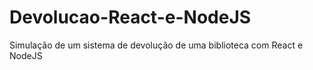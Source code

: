 # Devolucao-React-e-NodeJS
Simulação de um sistema de devolução de uma biblioteca com React e NodeJS
